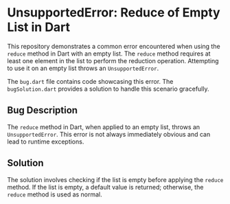 # UnsupportedError: Reduce of Empty List in Dart

This repository demonstrates a common error encountered when using the `reduce` method in Dart with an empty list. The `reduce` method requires at least one element in the list to perform the reduction operation. Attempting to use it on an empty list throws an `UnsupportedError`.

The `bug.dart` file contains code showcasing this error. The `bugSolution.dart` provides a solution to handle this scenario gracefully.

## Bug Description
The `reduce` method in Dart, when applied to an empty list, throws an `UnsupportedError`. This error is not always immediately obvious and can lead to runtime exceptions.

## Solution
The solution involves checking if the list is empty before applying the `reduce` method.  If the list is empty, a default value is returned; otherwise, the `reduce` method is used as normal.